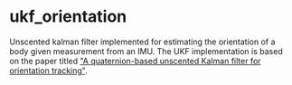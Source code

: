 # ukf_orientation
Unscented kalman filter implemented for estimating the orientation of a body given measurement from an IMU. The UKF implementation is based on the paper titled ["A quaternion-based unscented Kalman filter for orientation tracking"](https://www.semanticscholar.org/paper/A-quaternion-based-unscented-Kalman-filter-for-Kraft/2d211ba91a30f9ece9eef098a009a4e1465c8c44?p2df).
